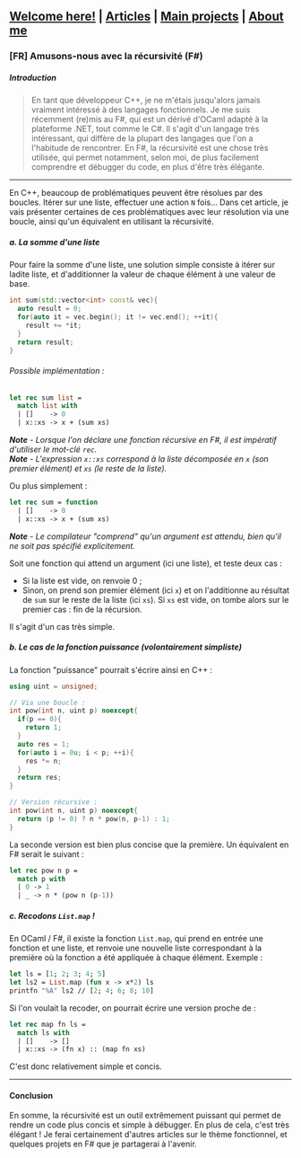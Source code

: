 ## [Welcome here!](https://vpenando.github.io) | [Articles](https://vpenando.github.io/articles.html) | [Main projects](https://vpenando.github.io/projects.html) | [About me](https://vpenando.github.io/about.html)

### [FR] Amusons-nous avec la récursivité (F#)

##### Introduction
> En tant que développeur C++, je ne m'étais jusqu'alors jamais vraiment intéressé à des langages fonctionnels. Je me suis récemment (re)mis au F#, qui est un dérivé d'OCaml adapté à la plateforme .NET, tout comme le C#. Il s'agit d'un langage très intéressant, qui diffère de la plupart des langages que l'on a l'habitude de rencontrer. En F#, la récursivité est une chose très utilisée, qui permet notamment, selon moi, de plus facilement comprendre et débugger du code, en plus d'être très élégante.

---

En C++, beaucoup de problématiques peuvent être résolues par des boucles. Itérer sur une liste, effectuer une action `N` fois... Dans cet article, je vais présenter certaines de ces problématiques avec leur résolution via une boucle, ainsi qu'un équivalent en utilisant la récursivité.

##### a. La somme d'une liste
Pour faire la somme d'une liste, une solution simple consiste à itérer sur ladite liste, et d'additionner la valeur de chaque élément à une valeur de base.
```cpp
int sum(std::vector<int> const& vec){
  auto result = 0;
  for(auto it = vec.begin(); it != vec.end(); ++it){
    result += *it;
  }
  return result;
}
```

###### Possible implémentation :
```ml
let rec sum list =
  match list with
  | []    -> 0
  | x::xs -> x + (sum xs)
```
***Note*** - *Lorsque l'on déclare une fonction récursive en F#, il est impératif d'utiliser le mot-clé `rec`.* <br />
***Note*** - *L'expression `x::xs` correspond à la liste décomposée en `x` (son premier élément) et `xs` (le reste de la liste).*

Ou plus simplement :
```ml
let rec sum = function
  | []    -> 0
  | x::xs -> x + (sum xs)
```
***Note*** - *Le compilateur "comprend" qu'un argument est attendu, bien qu'il ne soit pas spécifié explicitement.*

Soit une fonction qui attend un argument (ici une liste), et teste deux cas :
* Si la liste est vide, on renvoie 0 ;
* Sinon, on prend son premier élément (ici `x`) et on l'additionne au résultat de `sum` sur le reste de la liste (ici `xs`). Si `xs` est vide, on tombe alors sur le premier cas : fin de la récursion.

Il s'agit d'un cas très simple.

##### b. Le cas de la fonction puissance  (volontairement simpliste)
La fonction "puissance" pourrait s'écrire ainsi en C++ :
```cpp
using uint = unsigned;

// Via une boucle :
int pow(int n, uint p) noexcept{
  if(p == 0){
    return 1;
  }
  auto res = 1;
  for(auto i = 0u; i < p; ++i){
    res *= n;
  }
  return res;
}

// Version récursive :
int pow(int n, uint p) noexcept{
  return (p != 0) ? n * pow(n, p-1) : 1;
}
```
La seconde version est bien plus concise que la première. Un équivalent en F# serait le suivant :
```ml
let rec pow n p =
  match p with
  | 0 -> 1
  | _ -> n * (pow n (p-1))
```

##### c. Recodons `List.map` !
En OCaml / F#, il existe la fonction `List.map`, qui prend en entrée une fonction et une liste, et renvoie une nouvelle liste correspondant à la première où la fonction a été appliquée à chaque élément. Exemple :
```ml
let ls = [1; 2; 3; 4; 5]
let ls2 = List.map (fun x -> x*2) ls
printfn "%A" ls2 // [2; 4; 6; 8; 10]
```

Si l'on voulait la recoder, on pourrait écrire une version proche de :
```ml
let rec map fn ls =
  match ls with
  | []    -> []
  | x::xs -> (fn x) :: (map fn xs)
```
C'est donc relativement simple et concis.

---
#### Conclusion
En somme, la récursivité est un outil extrêmement puissant qui permet de rendre un code plus concis et simple à débugger. En plus de cela, c'est très élégant !
Je ferai certainement d'autres articles sur le thème fonctionnel, et quelques projets en F# que je partagerai à l'avenir.
